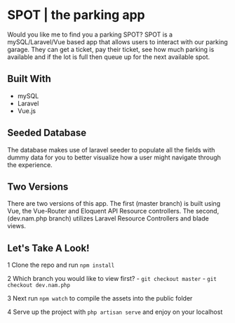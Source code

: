 # SPOT | the parking app

Would you like me to find you a parking SPOT? SPOT is a mySQL/Laravel/Vue based app that allows users to interact with our parking garage. They can get a ticket, pay their ticket, see how much parking is available and if the lot is full then queue up for the next available spot.

## Built With

* mySQL
* Laravel
* Vue.js

## Seeded Database

The database makes use of laravel seeder to populate all the fields with dummy data for you to better visualize how a user might navigate through the experience.

## Two Versions

There are two versions of this app. The first (master branch) is built using Vue, the Vue-Router and Eloquent API Resource controllers. The second, (dev.nam.php branch) utilizes Laravel Resource Controllers and blade views.

## Let's Take A Look!

1 Clone the repo and run `npm install` 

2 Which branch you would like to view first?
	- `git checkout master`
	- `git checkout dev.nam.php`

3 Next run `npm watch` to compile the assets into the public folder

4 Serve up the project with `php artisan serve` and enjoy on your localhost





